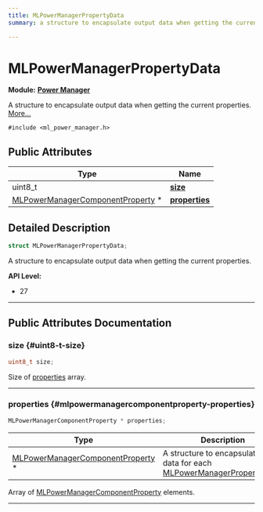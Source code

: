 ```yaml
---
title: MLPowerManagerPropertyData
summary: a structure to encapsulate output data when getting the current properties. 

---
```


# MLPowerManagerPropertyData

**Module:** **[Power Manager](/api-ref/api/Modules/group___power_manager/group___power_manager.md)**



A structure to encapsulate output data when getting the current properties.  [More...](#detailed-description)


`#include <ml_power_manager.h>`

## Public Attributes

| Type           | Name           |
| -------------- | -------------- |
| uint8_t | **[size](/api-ref/api/Modules/group___power_manager/struct_m_l_power_manager_property_data.md#uint8-t-size)**  |
| [MLPowerManagerComponentProperty](/api-ref/api/Modules/group___power_manager/struct_m_l_power_manager_component_property.md) * | **[properties](/api-ref/api/Modules/group___power_manager/struct_m_l_power_manager_property_data.md#mlpowermanagercomponentproperty-properties)**  |

## Detailed Description

```cpp
struct MLPowerManagerPropertyData;
```

A structure to encapsulate output data when getting the current properties. 




**API Level:**
  * 27




-----------
## Public Attributes Documentation

### size {#uint8-t-size}

```cpp
uint8_t size;
```


Size of [properties](/api-ref/api/Modules/group___power_manager/struct_m_l_power_manager_property_data.md#mlpowermanagercomponentproperty-properties) array. 





-----------

### properties {#mlpowermanagercomponentproperty-properties}

```cpp
MLPowerManagerComponentProperty * properties;
```



| Type | Description |
|--|--|
| [MLPowerManagerComponentProperty](/api-ref/api/Modules/group___power_manager/struct_m_l_power_manager_component_property.md) * | A structure to encapsulate the data for each [MLPowerManagerPropertyType](/api-ref/api/Modules/group___power_manager/group___power_manager.md#enum-mlpowermanagerpropertytype).  |


Array of [MLPowerManagerComponentProperty](/api-ref/api/Modules/group___power_manager/struct_m_l_power_manager_component_property.md) elements. 





-----------

